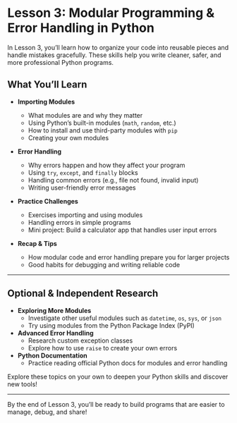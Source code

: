 # Lesson 3: Modular Programming & Error Handling in Python 

In Lesson 3, you’ll learn how to organize your code into reusable pieces and handle mistakes gracefully. These skills help you write cleaner, safer, and more professional Python programs.

## What You’ll Learn

- **Importing Modules**
  - What modules are and why they matter
  - Using Python’s built-in modules (`math`, `random`, etc.)
  - How to install and use third-party modules with `pip`
  - Creating your own modules

- **Error Handling**
  - Why errors happen and how they affect your program
  - Using `try`, `except`, and `finally` blocks
  - Handling common errors (e.g., file not found, invalid input)
  - Writing user-friendly error messages

- **Practice Challenges**
  - Exercises importing and using modules
  - Handling errors in simple programs
  - Mini project: Build a calculator app that handles user input errors

- **Recap & Tips**
  - How modular code and error handling prepare you for larger projects
  - Good habits for debugging and writing reliable code

---

## Optional & Independent Research

- **Exploring More Modules**
  - Investigate other useful modules such as `datetime`, `os`, `sys`, or `json`
  - Try using modules from the Python Package Index (PyPI)
- **Advanced Error Handling**
  - Research custom exception classes
  - Explore how to use `raise` to create your own errors
- **Python Documentation**
  - Practice reading official Python docs for modules and error handling

Explore these topics on your own to deepen your Python skills and discover new tools!

---

By the end of Lesson 3, you’ll be ready to build programs that are easier to manage, debug, and share!